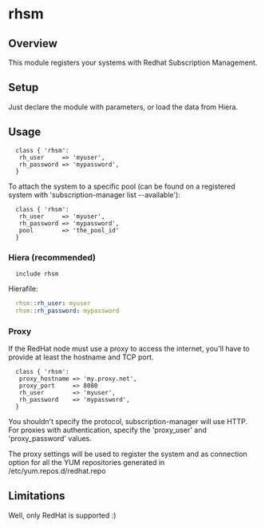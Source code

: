 # rhsm

## Overview

This module registers your systems with Redhat Subscription Management.

## Setup

Just declare the module with parameters, or load the data from Hiera.

## Usage
```puppet
  class { 'rhsm':
   rh_user     => 'myuser',
   rh_password => 'mypassword',
  }
```
To attach the system to a specific pool (can be found on a registered system with 'subscription-manager list --available'):
```puppet
  class { 'rhsm':
   rh_user     => 'myuser',
   rh_password => 'mypassword',
   pool        => 'the_pool_id'
  }
```

### Hiera (recommended)
```puppet
  include rhsm
```
  Hierafile:
```yaml
  rhsm::rh_user: myuser
  rhsm::rh_password: mypassword
```  

### Proxy
If the RedHat node must use a proxy to access the internet, you'll have to provide at least the hostname and TCP port.
```puppet
  class { 'rhsm':
   proxy_hostname => 'my.proxy.net',
   proxy_port     => 8080
   rh_user        => 'myuser',
   rh_password    => 'mypassword',
  }
```
You shouldn't specify the protocol, subscription-manager will use HTTP. For proxies with authentication, specify the 'proxy_user' and 'proxy_password' values.

The proxy settings will be used to register the system and as connection option for all the YUM repositories generated in /etc/yum.repos.d/redhat.repo

## Limitations

Well, only RedHat is supported :)
